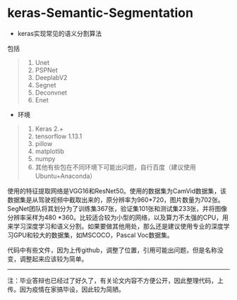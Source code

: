 # keras-Semantic-Segmentation
- keras实现常见的语义分割算法

包括

> 1. Unet
> 2. PSPNet
> 3. DeeplabV2
> 4. Segnet
> 5. Deconvnet
> 6. Enet

- 环境

>1. Keras 2.+
>2. tensorflow 1.13.1
>3. pillow
>4. matplotlib
>5. numpy
>6. 其他有些包在不同环境下可能出问题，自行百度（建议使用Ubuntu+Anaconda）

使用的特征提取网络是VGG16和ResNet50。使用的数据集为CamVid数据集，该数据集是从驾驶视频中截取出来的，原分辨率为960*720，图片数量为702张。SegNet团队将其划分为了训练集367张，验证集101张和测试集233张，并将图像分辨率采样为480 *360。比较适合较为小型的网络，以及算力不太强的CPU，用来学习深度学习和语义分割。如果要做其他用处，那么还是建议使用专业的深度学习GPU和较大的数据集，如MSCOCO，Pascal Voc数据集。

代码中有些文件，因为上传github，调整了位置，引用可能出问题，但是名称没变，调整起来应该较为简单。



----

注：毕业答辩也已经过了好久了，有关论文内容不方便公开，因此整理代码，上传。因为疫情在家搞毕设，因此较为简陋。